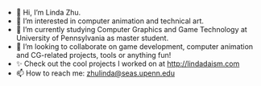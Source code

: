 - 👋 Hi, I’m Linda Zhu.
- 👀 I’m interested in computer animation and technical art.
- 🌱 I’m currently studying Computer Graphics and Game Technology at University of Pennsylvania as master student.
- 💞️ I’m looking to collaborate on game development, computer animation and CG-related projects, tools or anything fun!
- ✨ Check out the cool projects I worked on at http://lindadaism.com
- 📫 How to reach me: zhulinda@seas.upenn.edu

<!---
LinDadaism/LinDadaism is a ✨ special ✨ repository because its `README.md` (this file) appears on your GitHub profile.
You can click the Preview link to take a look at your changes.
--->
